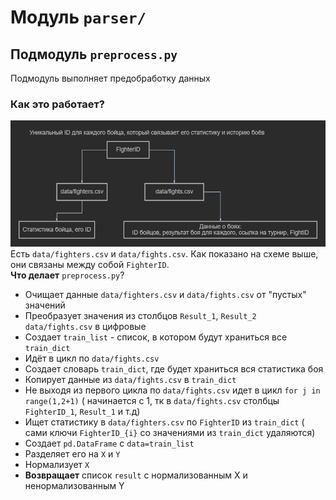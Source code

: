 # Модуль `parser/`

## Подмодуль `preprocess.py`
Подмодуль выполняет предобработку данных
### Как это работает?
![Структура данных](chemes/data_structure.png)<br>
Есть `data/fighters.csv` и `data/fights.csv`. Как показано на схеме выше, они связаны между собой `FighterID`.<br>
**Что делает** `preprocess.py`? 
- Очищает данные `data/fighters.csv` и `data/fights.csv` от "пустых" значений
- Преобразует значения из столбцов `Result_1`, `Result_2` `data/fights.csv` в цифровые
- Создает `train_list` - список, в котором будут храниться все `train_dict`
- Идёт в цикл по `data/fights.csv`
- Создает словарь `train_dict`, где будет храниться вся статистика боя
- Копирует данные из `data/fights.csv` в `train_dict`
- Не выходя из первого цикла по `data/fights.csv` идет в цикл `for j in range(1,2+1)` ( начинается с 1, тк в `data/fights.csv` столбцы `FighterID_1`, `Result_1` и т.д)
- Ищет статистику в `data/fighters.csv` по `FighterID` из `train_dict` ( сами ключи `FighterID_{i}` со значениями из `train_dict` удаляются)
- Создает `pd.DataFrame` с `data=train_list`
- Разделяет его на `X` и `Y`
- Нормализует `X`
- **Возвращает** список `result` с нормализованным X и ненормализованным Y
 